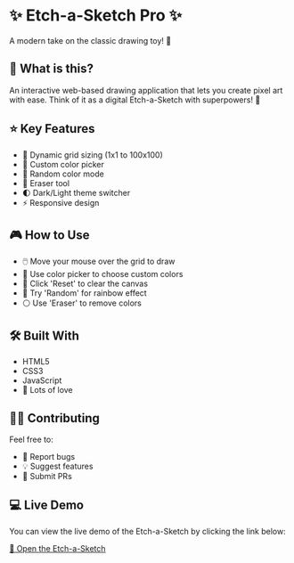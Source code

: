 # ✨ Etch-a-Sketch Pro ✨

A modern take on the classic drawing toy! 🎨

## 🌟 What is this?

An interactive web-based drawing application that lets you create pixel art with ease. Think of it as a digital Etch-a-Sketch with superpowers! 🚀

## ⭐ Key Features

- 🎯 Dynamic grid sizing (1x1 to 100x100)
- 🌈 Custom color picker
- 🎲 Random color mode
- 🧹 Eraser tool
- 🌓 Dark/Light theme switcher
- ⚡ Responsive design

## 🎮 How to Use

- 🖱️ Move your mouse over the grid to draw
- 🎨 Use color picker to choose custom colors
- 🔄 Click 'Reset' to clear the canvas
- 🌈 Try 'Random' for rainbow effect
- ⚪ Use 'Eraser' to remove colors

## 🛠️ Built With

- HTML5
- CSS3
- JavaScript
- 💜 Lots of love

## 👨‍💻 Contributing

Feel free to:

- 🐛 Report bugs
- 💡 Suggest features
- 🔀 Submit PRs

## 💻 Live Demo

You can view the live demo of the Etch-a-Sketch by clicking the link below:

<a href="https://daneshcode.github.io/etch-a-sketch/" target="_blank">🔗 Open the Etch-a-Sketch</a>
